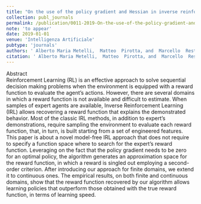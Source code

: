 ```yaml
---
title: "On the use of the policy gradient and Hessian in inverse reinforcement learning"
collection: publ_journals
permalink: /publication/0011-2019-On-the-use-of-the-policy-gradient-and-Hessian-in-inverse-reinforcement-learning
note: 'to appear'
date: 2019-01-01
venue: 'Intelligenza Artificiale'
pubtype: 'journals'
authors: ' Alberto Maria Metelli,  Matteo  Pirotta, and  Marcello  Restelli'
citation: ' Alberto Maria Metelli,  Matteo  Pirotta, and  Marcello  Restelli&quot;On the use of the policy gradient and Hessian in inverse reinforcement learning.&quot; Intelligenza Artificiale, 2019.'
---
```

Abstract
 <br> Reinforcement Learning (RL) is an effective approach to solve sequential decision making problems when the environment is equipped with a reward function to evaluate the agent’s actions. However, there are several domains in which a reward function is not available and difficult to estimate. When samples of expert agents are available, Inverse Reinforcement Learning (IRL) allows recovering a reward function that explains the demonstrated behavior. Most of the classic IRL methods, in addition to expert’s demonstrations, require sampling the environment to evaluate each reward function, that, in turn, is built starting from a set of engineered features. This paper is about a novel model-free IRL approach that does not require to specify a function space where to search for the expert’s reward function. Leveraging on the fact that the policy gradient needs to be zero for an optimal policy, the algorithm generates an approximation space for the reward function, in which a reward is singled out employing a second-order criterion. After introducing our approach for finite domains, we extend it to continuous ones. The empirical results, on both finite and continuous domains, show that the reward function recovered by our algorithm allows learning policies that outperform those obtained with the true reward function, in terms of learning speed. <br> 
